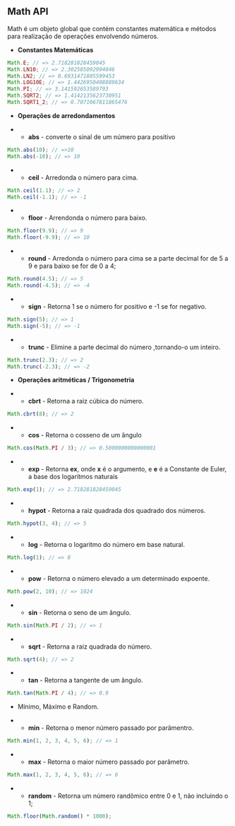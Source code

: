 ## Math API

Math é um objeto global que contém constantes matemática e métodos para realização de operações envolvendo números.

- **Constantes Matemáticas**

```js
Math.E; // => 2.718281828459045
Math.LN10; // => 2.302585092994046
Math.LN2; // => 0.6931471805599453
Math.LOG10E; // => 1.4426950408889634
Math.PI; // => 3.141592653589793
Math.SQRT2; // => 1.4142135623730951
Math.SQRT1_2; // => 0.7071067811865476
```

- **Operações de arredondamentos**

- - **abs** - converte o sinal de um número para positivo

```js
Math.abs(10); // =>10
Math.abs(-10); // => 10
```

- - **ceil** - Arredonda o número para cima.

```js
Math.ceil(1.1); // => 2
Math.ceil(-1.1); // => -1
```

- - **floor** - Arrendonda o número para baixo.

```js
Math.floor(9.9); // => 9
Math.floor(-9.9); // => 10
```

- - **round** - Arredonda o número para cima se a parte decimal for de 5 a 9 e para baixo se for de 0 a 4;

```js
Math.round(4.5); // => 5
Math.round(-4.5); // => -4
```

- - **sign** - Retorna 1 se o número for positivo e -1 se for negativo.

```js
Math.sign(5); // => 1
Math.sign(-5); // => -1
```

- - **trunc** - Elimine a parte decimal do número ,tornando-o um inteiro.

```js
Math.trunc(2.3); // => 2
Math.trunc(-2.3); // => -2
```

- **Operações aritméticas / Trigonometria**

- - **cbrt** - Retorna a raiz cúbica do número.

```js
Math.cbrt(8); // => 2
```

- - **cos** - Retorna o cosseno de um ângulo

```js
Math.cos(Math.PI / 3); // => 0.5000000000000001
```

- - **exp** - Retorna **ex**, onde **x** é o argumento, e **e** é a Constante de Euler, a base dos logaritmos naturais

```js
Math.exp(1); // => 2.718281828459045
```

- - **hypot** - Retorna a raiz quadrada dos quadrado dos números.

```js
Math.hypot(3, 4); // => 5
```

- - **log** - Retorna o logaritmo do número em base natural.

```js
Math.log(1); // => 0
```

- - **pow** - Retorna o número elevado a um determinado expoente.

```js
Math.pow(2, 10); // => 1024
```

- - **sin** - Retorna o seno de um ângulo.

```js
Math.sin(Math.PI / 2); // => 1
```

- - **sqrt** - Retorna a raiz quadrada do número.

```js
Math.sqrt(4); // => 2
```

- - **tan** - Retorna a tangente de um ângulo.

```js
Math.tan(Math.PI / 4); // => 0.9
```

- Mínimo, Máximo e Random.

- - **min** - Retorna o menor número passado por parâmentro.

```js
Math.min(1, 2, 3, 4, 5, 6); // => 1
```

- - **max** - Retorna o maior número passado por parâmetro.

```js
Math.max(1, 2, 3, 4, 5, 6); // => 6
```

- - **random** - Retorna um número randômico entre 0 e 1, não incluindo o 1;

```js
Math.floor(Math.random() * 1000);
```

